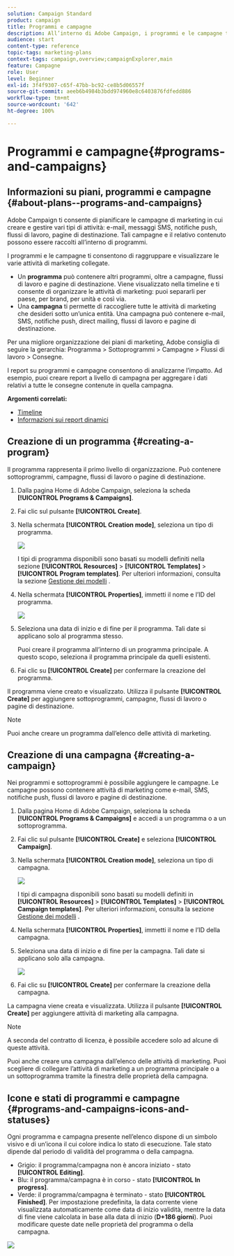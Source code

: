 ```yaml
---
solution: Campaign Standard
product: campaign
title: Programmi e campagne
description: All’interno di Adobe Campaign, i programmi e le campagne ti consentono di raggruppare e orchestrare le varie attività di marketing a essi collegate. I report su programmi e campagne consentono di analizzarne l’impatto.
audience: start
content-type: reference
topic-tags: marketing-plans
context-tags: campaign,overview;campaignExplorer,main
feature: Campagne
role: User
level: Beginner
exl-id: 3f4f9307-c65f-47bb-bc92-ce8b5d06557f
source-git-commit: aeeb6b4984b3bdd974960e8c6403876fdfedd886
workflow-type: tm+mt
source-wordcount: '642'
ht-degree: 100%

---
```


# Programmi e campagne{#programs-and-campaigns}

## Informazioni su piani, programmi e campagne {#about-plans--programs-and-campaigns}

Adobe Campaign ti consente di pianificare le campagne di marketing in cui creare e gestire vari tipi di attività: e-mail, messaggi SMS, notifiche push, flussi di lavoro, pagine di destinazione. Tali campagne e il relativo contenuto possono essere raccolti all’interno di programmi.

I programmi e le campagne ti consentono di raggruppare e visualizzare le varie attività di marketing collegate.

* Un **programma** può contenere altri programmi, oltre a campagne, flussi di lavoro e pagine di destinazione. Viene visualizzato nella timeline e ti consente di organizzare le attività di marketing: puoi separarli per paese, per brand, per unità e così via.
* Una **campagna** ti permette di raccogliere tutte le attività di marketing che desideri sotto un’unica entità. Una campagna può contenere e-mail, SMS, notifiche push, direct mailing, flussi di lavoro e pagine di destinazione.

Per una migliore organizzazione dei piani di marketing, Adobe consiglia di seguire la gerarchia: Programma > Sottoprogrammi > Campagne > Flussi di lavoro > Consegne.

I report su programmi e campagne consentono di analizzarne l’impatto. Ad esempio, puoi creare report a livello di campagna per aggregare i dati relativi a tutte le consegne contenute in quella campagna.

**Argomenti correlati:**

* [Timeline](../../start/using/timeline.md)
* [Informazioni sui report dinamici](../../reporting/using/about-dynamic-reports.md)

## Creazione di un programma {#creating-a-program}

Il programma rappresenta il primo livello di organizzazione. Può contenere sottoprogrammi, campagne, flussi di lavoro o pagine di destinazione.

1. Dalla pagina Home di Adobe Campaign, seleziona la scheda **[!UICONTROL Programs & Campaigns]**.
1. Fai clic sul pulsante **[!UICONTROL Create]**.
1. Nella schermata **[!UICONTROL Creation mode]**, seleziona un tipo di programma.

   ![](assets/programs_and_campaigns_2.png)

   I tipi di programma disponibili sono basati su modelli definiti nella sezione **[!UICONTROL Resources]** > **[!UICONTROL Templates]** > **[!UICONTROL Program templates]**. Per ulteriori informazioni, consulta la sezione [Gestione dei modelli](../../start/using/marketing-activity-templates.md) .

1. Nella schermata **[!UICONTROL Properties]**, immetti il nome e l’ID del programma.

   ![](assets/programs_and_campaigns_3.png)

1. Seleziona una data di inizio e di fine per il programma. Tali date si applicano solo al programma stesso.

   Puoi creare il programma all’interno di un programma principale. A questo scopo, seleziona il programma principale da quelli esistenti.

1. Fai clic su **[!UICONTROL Create]** per confermare la creazione del programma.

Il programma viene creato e visualizzato. Utilizza il pulsante **[!UICONTROL Create]** per aggiungere sottoprogrammi, campagne, flussi di lavoro o pagine di destinazione.

>[!NOTE]
>
>Puoi anche creare un programma dall’elenco delle attività di marketing.

## Creazione di una campagna {#creating-a-campaign}

Nei programmi e sottoprogrammi è possibile aggiungere le campagne. Le campagne possono contenere attività di marketing come e-mail, SMS, notifiche push, flussi di lavoro e pagine di destinazione.

1. Dalla pagina Home di Adobe Campaign, seleziona la scheda **[!UICONTROL Programs & Campaigns]** e accedi a un programma o a un sottoprogramma.
1. Fai clic sul pulsante **[!UICONTROL Create]** e seleziona **[!UICONTROL Campaign]**.
1. Nella schermata **[!UICONTROL Creation mode]**, seleziona un tipo di campagna.

   ![](assets/programs_and_campaigns_7.png)

   I tipi di campagna disponibili sono basati su modelli definiti in **[!UICONTROL Resources]** > **[!UICONTROL Templates]** > **[!UICONTROL Campaign templates]**. Per ulteriori informazioni, consulta la sezione [Gestione dei modelli](../../start/using/marketing-activity-templates.md) .

1. Nella schermata **[!UICONTROL Properties]**, immetti il nome e l’ID della campagna.
1. Seleziona una data di inizio e di fine per la campagna. Tali date si applicano solo alla campagna.

   ![](assets/programs_and_campaigns_8.png)

1. Fai clic su **[!UICONTROL Create]** per confermare la creazione della campagna.

La campagna viene creata e visualizzata. Utilizza il pulsante **[!UICONTROL Create]** per aggiungere attività di marketing alla campagna.

>[!NOTE]
>
>A seconda del contratto di licenza, è possibile accedere solo ad alcune di queste attività.

Puoi anche creare una campagna dall’elenco delle attività di marketing. Puoi scegliere di collegare l’attività di marketing a un programma principale o a un sottoprogramma tramite la finestra delle proprietà della campagna.

## Icone e stati di programmi e campagne {#programs-and-campaigns-icons-and-statuses}

Ogni programma e campagna presente nell’elenco dispone di un simbolo visivo e di un’icona il cui colore indica lo stato di esecuzione. Tale stato dipende dal periodo di validità del programma o della campagna.

* Grigio: il programma/campagna non è ancora iniziato - stato **[!UICONTROL Editing]**.
* Blu: il programma/campagna è in corso - stato **[!UICONTROL In progress]**.
* Verde: il programma/campagna è terminato - stato **[!UICONTROL Finished]**. Per impostazione predefinita, la data corrente viene visualizzata automaticamente come data di inizio validità, mentre la data di fine viene calcolata in base alla data di inizio (**D+186 giorni**). Puoi modificare queste date nelle proprietà del programma o della campagna.

![](assets/programs_and_campaigns.png)
